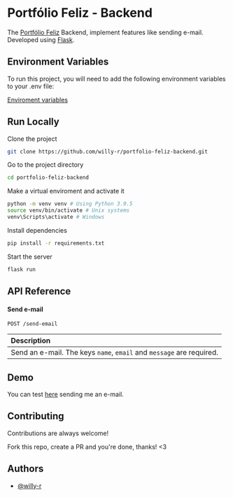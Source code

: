 
# Portfólio Feliz - Backend 

The [Portfólio Feliz](https://github.com/willy-r/portfolio-feliz) Backend, implement features like sending e-mail. Developed using [Flask](https://flask.palletsprojects.com/en/2.0.x/).

## Environment Variables

To run this project, you will need to add the following environment variables to your .env file:

[Enviroment variables](https://github.com/willy-r/portfolio-feliz-backend/blob/main/.env.example)

  
## Run Locally

Clone the project

```bash
git clone https://github.com/willy-r/portfolio-feliz-backend.git
```

Go to the project directory

```bash
cd portfolio-feliz-backend
```

Make a virtual enviroment and activate it

```bash
python -m venv venv # Using Python 3.9.5
source venv/bin/activate # Unix systems 
venv\Scripts\activate # Windows
```

Install dependencies

```bash
pip install -r requirements.txt
```

Start the server

```bash
flask run
```

  
## API Reference

#### Send e-mail

```http
POST /send-email
```

| Description                |
| :------------------------- |
| Send an e-mail. The keys `name`, `email` and `message` are required. |

  
## Demo

You can test [here](https://portfolio-feliz-backend.herokuapp.com/) sending me an e-mail.

## Contributing

Contributions are always welcome!

Fork this repo, create a PR and you're done, thanks! <3

  
## Authors

- [@willy-r](https://github.com/willy-r)
